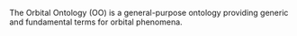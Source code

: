 The Orbital Ontology (OO) is a general-purpose ontology providing generic and fundamental terms for orbital phenomena.
